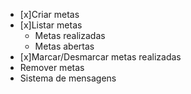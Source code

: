 - [x]Criar metas
- [x]Listar metas
    - Metas realizadas 
    - Metas abertas
- [x]Marcar/Desmarcar metas realizadas
- Remover metas
- Sistema de mensagens